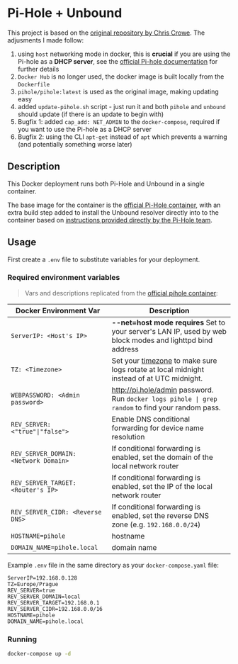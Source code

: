 # Pi-Hole + Unbound

This project is based on the [original repository by Chris Crowe](https://github.com/chriscrowe/docker-pihole-unbound).
The adjusments I made follow:

1. using `host` networking mode in docker, this is **crucial** if you are using the Pi-hole as a **DHCP server**, see the [official Pi-hole documentation](https://docs.pi-hole.net/docker/DHCP/) for further details
2. `Docker Hub` is no longer used, the docker image is built locally from the `Dockerfile`
3. `pihole/pihole:latest` is used as the original image, making updating easy
4. added `update-pihole.sh` script - just run it and both `pihole` and `unbound` should update (if there is an update to begin with)
5. Bugfix 1: added `cap_add: NET_ADMIN` to the `docker-compose`, required if you want to use the Pi-hole as a DHCP server
6. Bugfix 2: using the CLI `apt-get` instead of `apt` which prevents a warning (and potentially something worse later)

## Description

This Docker deployment runs both Pi-Hole and Unbound in a single container.

The base image for the container is the [official Pi-Hole container](https://hub.docker.com/r/pihole/pihole), with an extra build step added to install the Unbound resolver directly into to the container based on [instructions provided directly by the Pi-Hole team](https://docs.pi-hole.net/guides/unbound/).

## Usage

First create a `.env` file to substitute variables for your deployment.

### Required environment variables

> Vars and descriptions replicated from the [official pihole container](https://github.com/pi-hole/docker-pi-hole/):

| Docker Environment Var | Description|
| --- | --- |
| `ServerIP: <Host's IP>`<br/> | **--net=host mode requires** Set to your server's LAN IP, used by web block modes and lighttpd bind address
| `TZ: <Timezone>`<br/> | Set your [timezone](https://en.wikipedia.org/wiki/List_of_tz_database_time_zones) to make sure logs rotate at local midnight instead of at UTC midnight.
| `WEBPASSWORD: <Admin password>`<br/> | http://pi.hole/admin password. Run `docker logs pihole \| grep random` to find your random pass.
| `REV_SERVER: <"true"\|"false">`<br/> | Enable DNS conditional forwarding for device name resolution
| `REV_SERVER_DOMAIN: <Network Domain>`<br/> | If conditional forwarding is enabled, set the domain of the local network router
| `REV_SERVER_TARGET: <Router's IP>`<br/> | If conditional forwarding is enabled, set the IP of the local network router
| `REV_SERVER_CIDR: <Reverse DNS>`<br/>| If conditional forwarding is enabled, set the reverse DNS zone (e.g. `192.168.0.0/24`)
| `HOSTNAME=pihole`<br />| hostname
| `DOMAIN_NAME=pihole.local`<br />| domain name

Example `.env` file in the same directory as your `docker-compose.yaml` file:

```
ServerIP=192.168.0.128
TZ=Europe/Prague
REV_SERVER=true
REV_SERVER_DOMAIN=local
REV_SERVER_TARGET=192.168.0.1
REV_SERVER_CIDR=192.168.0.0/16
HOSTNAME=pihole
DOMAIN_NAME=pihole.local
```

### Running

```bash
docker-compose up -d
```
